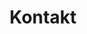 ---
title: "Kontakt"
layout: "contact"
description: "Nehmen Sie mit uns Kontakt auf – wir freuen uns auf Ihre Nachricht!"
href: "/kontakt"
btn_text: "Jetzt Kontaktieren"
preview_text: "Lust auf Musik? Kontaktieren Sie uns!"
image: "/images/index/Gruppenfoto.png"
address_1: "Im Wiesengrund 16"
address_2: "63856 Bessenbach"
email: "info [at] mvkeilberg.de"
homepage: "https://mvkeilberg.de"
vorstand:
  - title: "Erster Vorstand"
    name: "Jochen Haun"
    kontakt: "Steinbachweg 17  \n 63856 Bessenbach"
    mobil: "+49 171 1241 212"
  - title: "Zweiter Vorstand"
    name: "Günter Haun"
    kontakt: "Im Wiesengrund 16  \n 63856 Bessenbach"
    mobil: "+49 176 4314 4286"
---